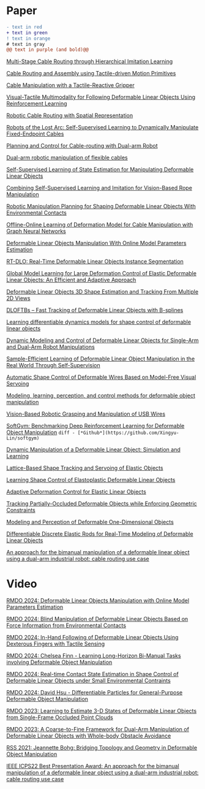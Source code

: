 # Paper
```diff
- text in red
+ text in green
! text in orange
# text in gray
@@ text in purple (and bold)@@
```

[Multi-Stage Cable Routing through Hierarchical Imitation Learning](https://arxiv.org/pdf/2307.08927)

[Cable Routing and Assembly using Tactile-driven Motion Primitives](https://arxiv.org/pdf/2303.11765)

[Cable Manipulation with a Tactile-Reactive Gripper](https://arxiv.org/pdf/1910.02860)

[Visual-Tactile Multimodality for Following Deformable Linear Objects Using Reinforcement Learning](https://arxiv.org/pdf/2204.00117)

[Robotic Cable Routing with Spatial Representation](https://ieeexplore.ieee.org/stamp/stamp.jsp?tp=&arnumber=9732654)

[Robots of the Lost Arc: Self-Supervised Learning to Dynamically Manipulate Fixed-Endpoint Cables](https://arxiv.org/pdf/2011.04840)

[Planning and Control for Cable-routing with Dual-arm Robot](https://ieeexplore.ieee.org/stamp/stamp.jsp?tp=&arnumber=9811765)

[Dual-arm robotic manipulation of flexible cables](https://ieeexplore.ieee.org/stamp/stamp.jsp?tp=&arnumber=8593780)

[Self-Supervised Learning of State Estimation for Manipulating Deformable Linear Objects](https://arxiv.org/pdf/1911.06283)

[Combining Self-Supervised Learning and Imitation for Vision-Based Rope Manipulation](https://arxiv.org/pdf/1703.02018)

[Robotic Manipulation Planning for Shaping Deformable Linear Objects With Environmental Contacts](https://ieeexplore.ieee.org/stamp/stamp.jsp?arnumber=8851170)

[Offline-Online Learning of Deformation Model for Cable Manipulation with Graph Neural Networks](https://arxiv.org/pdf/2203.15004)

[Deformable Linear Objects Manipulation With Online Model Parameters Estimation](https://ieeexplore.ieee.org/stamp/stamp.jsp?tp=&arnumber=10412116)

[RT-DLO: Real-Time Deformable Linear Objects Instance Segmentation](https://ieeexplore.ieee.org/stamp/stamp.jsp?tp=&arnumber=10045806)

[Global Model Learning for Large Deformation Control of Elastic Deformable Linear Objects: An Efficient and Adaptive Approach](https://ieeexplore.ieee.org/stamp/stamp.jsp?tp=&arnumber=9888782)

[Deformable Linear Objects 3D Shape Estimation and Tracking From Multiple 2D Views](https://ieeexplore.ieee.org/stamp/stamp.jsp?tp=&arnumber=10120758)

[DLOFTBs – Fast Tracking of Deformable Linear Objects with B-splines](https://arxiv.org/pdf/2302.13694)

[Learning differentiable dynamics models for shape control of deformable linear objects](https://pdf.sciencedirectassets.com/271599/1-s2.0-S0921889022X00109/1-s2.0-S0921889022001518/main.pdf?X-Amz-Security-Token=IQoJb3JpZ2luX2VjEML%2F%2F%2F%2F%2F%2F%2F%2F%2F%2FwEaCXVzLWVhc3QtMSJHMEUCIQC04bCV2D7%2BcdNz9I%2Be630%2BVnLiOI0XSq2%2BNJqi2IiTQwIgU9uzII9JHu%2FA6SepmoFfd651gaK0VkFdW%2FfmfANYEysqswUIOxAFGgwwNTkwMDM1NDY4NjUiDGhXLmd3JlTG%2FJZ1WiqQBUHLLkM9EXBMlySTPIGVmhnq1fJBxW1rzAkMjPZKL4k47QgY568EBcZ%2B6cLqDhWwgoR6%2Bk5%2BRtQPgFkTcern0%2Brttk068oJAuAMa2g3swDINGjxoEHl8SVbbO5%2FF0n6cH6apn%2BLXvc1Uxp3MSjLotONUVlL1r54KAozmwz5003wHfIuS%2BZ%2BWEAhVGdpsCKjJMNoWnkg23H%2By2Cdc%2FzcCq7cu63T2eZfr8DMW%2FPw8vZ%2FfPi64Ev01Of4kYhUzkhc8Vn7L8pffu1di%2BFiuXSZUoBvodHH4egKMCmrut40339gZ9VTK4ajxOpj7PwUbk%2B91vBymZSSWFpCss1IgstBbxpJJvQ89HVQ%2B7ncRqlB%2FcIOIJk%2BpscOTIQz3pz3KTTHnZ26WXwhm8rPo1WYsF0mLvQC%2FWL6vaGr4JFg5WdbEZ0QTjwtBQWEWEaK%2BLbB%2Fqy7TyW29ABw7289mmbnyrh1ITT6V5Qt8BJ1BcEwJXDj6ZkHZRauII2CHoJOkRQSVYvZn6w7HJwUoRs8KlPPcFW%2FnzoLUQqbOeaaBXVbMAH8o5aHapzKQRs9G5nLaG8RZNRuxmqCm0lOc7YkciT1bvILiUDTd83Yugt4zV5fLdEtS%2FsAP7D6Ef9pemuhZf7jES7vgvo5gGeUNf%2F8MVgVq5A25jKthPph063WOZtyX%2BC13ujzyO4UXHtAhOT8TV%2FcsNZTYxw%2B6fBa7R%2F0DIyiXFpg0bBY5YBngiiOOuxHx0UN05WnTPIiWKwz4jwfyvIunB6zfCmqxqVhIqmlyQaNwNIn33mju6VGl9y6UBJLloZr8H7OK2NBy0cm6rdGUhBMsAwdgy4qngclIwoDNdCl0N7aYq99SpKSmtPtzA4dymiMhZWmnMNPX%2B7gGOrEBX1TqS0ejB0qKv3psksuYBURLpl4qPnDkwVB7HgZZn3t8z7DywlNYktfuG07XqkBmCBZis0hpraPPM7wih%2FwHGNzhvwXxrhZpPz631bbs1%2F8jJewcwtAJgm8CqSmFioRgYHPVPcQiulAHm0Fty%2BmmCQObqysxfOJBw2dQ4DuwEuKyfburdpXtjqJVTXTgg1vSDAoLYzRZBs26XZDTNY9XqkY%2BzTBXXwv6l7f2u6uh8eUN&X-Amz-Algorithm=AWS4-HMAC-SHA256&X-Amz-Date=20241028T021415Z&X-Amz-SignedHeaders=host&X-Amz-Expires=300&X-Amz-Credential=ASIAQ3PHCVTYWGTTGBF4%2F20241028%2Fus-east-1%2Fs3%2Faws4_request&X-Amz-Signature=78e96c1db2330a4f8f8466e43dda66827c965e49f6b00bf79374d70323c25595&hash=159d4d5962f208dbe7417f91fd43db14b8f68f1899e9155a724548ed5cd5d1f7&host=68042c943591013ac2b2430a89b270f6af2c76d8dfd086a07176afe7c76c2c61&pii=S0921889022001518&tid=spdf-c5b4b376-b967-43fa-a3b6-e99d38f81b76&sid=d586ff3b16fed34a5938fcd4bcd4a24fe5dbgxrqb&type=client&tsoh=d3d3LnNjaWVuY2VkaXJlY3QuY29t&ua=0e0558075d5257595455&rr=8d976947299fdd4d&cc=hk&kca=eyJrZXkiOiIrci9CV0VPeW9jQlJidUNjdTQ2WEdlbUplelZJcTcwMUM3S0N0WDhqeVY5VkhhSkJEcUhLcTdtRjFsb2d3R1laRnRFMm9McW1KTGhjVjExVXZLT2kyNExHRTE3d1M4eDZwQVpFelgyUVNJSEdNSE5sMTJ3V3NxcHZvWVJpcjdPQy9LalpuZDIrY1gveERDK1d4ODh0eTZpV2grK1Iwbk1ZdHNreTZ3c2pCaWo3VGdvNyIsIml2IjoiNmEzMDk0ZDUwOTRlNGNkNjA3ODRlMTIxMjhhZWU2ZmEifQ==_1730081666404)

[Dynamic Modeling and Control of Deformable Linear Objects for Single-Arm and Dual-Arm Robot Manipulations](https://ieeexplore.ieee.org/stamp/stamp.jsp?tp=&arnumber=9714152)

[Sample-Efficient Learning of Deformable Linear Object Manipulation in the Real World Through Self-Supervision](https://ieeexplore.ieee.org/stamp/stamp.jsp?tp=&arnumber=9626655)

[Automatic Shape Control of Deformable Wires Based on Model-Free Visual Servoing](https://ieeexplore.ieee.org/stamp/stamp.jsp?tp=&arnumber=9133322)

[Modeling, learning, perception, and control methods for deformable object manipulation](https://www.science.org/doi/epdf/10.1126/scirobotics.abd8803)

[Vision-Based Robotic Grasping and Manipulation of USB Wires](https://ieeexplore.ieee.org/stampPDF/getPDF.jsptp=&arnumber=8460694)

[SoftGym: Benchmarking Deep Reinforcement Learning for Deformable Object Manipulation](https://arxiv.org/pdf/2011.07215) ```diff - [*Github*](https://github.com/Xingyu-Lin/softgym) ```

[Dynamic Manipulation of a Deformable Linear Object: Simulation and Learning](https://arxiv.org/pdf/2310.00911)

[Lattice-Based Shape Tracking and Servoing of Elastic Objects](https://ieeexplore.ieee.org/stamp/stamp.jsp?tp=&arnumber=10314001)

[Learning Shape Control of Elastoplastic Deformable Linear Objects](https://ieeexplore.ieee.org/stamp/stamp.jsp?tp=&arnumber=9561984)

[Adaptive Deformation Control for Elastic Linear Objects](https://www.frontiersin.org/journals/robotics-and-ai/articles/10.3389/frobt.2022.868459/full)

[Tracking Partially-Occluded Deformable Objects while Enforcing Geometric Constraints](https://arxiv.org/pdf/2011.00627)

[Modeling and Perception of Deformable One-Dimensional Objects](https://rll.berkeley.edu/surgical/icra11/icra_doo.pdf)

[Differentiable Discrete Elastic Rods for Real-Time Modeling of Deformable Linear Objects](https://arxiv.org/pdf/2406.05931)

[An approach for the bimanual manipulation of a deformable linear object using a dual-arm industrial robot: cable routing use case](https://ieeexplore.ieee.org/document/9816981)

# Video

[RMDO 2024: Deformable Linear Objects Manipulation with Online Model Parameters Estimation](https://www.youtube.com/watch?v=zdcAsmtAI7w)

[RMDO 2024: Blind Manipulation of Deformable Linear Objects Based on Force Information from Environmental Contacts](https://www.youtube.com/watch?v=E4W9FRgtl5I)

[RMDO 2024: In-Hand Following of Deformable Linear Objects Using Dexterous Fingers with Tactile Sensing](https://www.youtube.com/watch?v=Gi0S0wexTXM&t=1s)

[RMDO 2024: Chelsea Finn - Learning Long-Horizon Bi-Manual Tasks involving Deformable Object Manipulation](https://www.youtube.com/watch?v=MAI-IJieiGU)

[RMDO 2024: Real-time Contact State Estimation in Shape Control of Deformable Linear Objects under Small Environmental Contraints](https://www.youtube.com/watch?v=2vTB1VM4uB0)

[RMDO 2024: David Hsu - Differentiable Particles for General-Purpose Deformable Object Manipulation](https://www.youtube.com/watch?v=zG7o-cgtCrs)

[RMDO 2023: Learning to Estimate 3-D States of Deformable Linear Objects from Single-Frame Occluded Point Clouds](https://www.youtube.com/watch?v=6VeAIWxmipo)

[RMDO 2023: A Coarse-to-Fine Framework for Dual-Arm Manipulation of Deformable Linear Objects with Whole-body Obstacle Avoidance](https://www.youtube.com/watch?v=_m1bVlXw6UI)

[RSS 2021: Jeannette Bohg: Bridging Topology and Geometry in Deformable Object Manipulation](https://www.youtube.com/watch?v=OlCAs8oiN8o)

[IEEE ICPS22 Best Presentation Award: An approach for the bimanual manipulation of a deformable linear object using a dual-arm industrial robot: cable routing use case](https://www.youtube.com/watch?v=oE1t51900EA)
